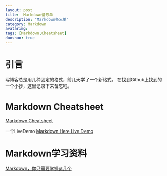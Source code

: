 ```yaml
---
layout: post
title:  Markdown备忘单
description: "Markdown备忘单"
category: Markdown
avatarimg:
tags: [Markdown,Cheatsheet]
duoshuo: true
---
```


# 引言
写博客总是用几种固定的格式，前几天学了一个新格式。
在找到Github上找到的一个小抄，这里记录下来备忘吧。

# Markdown Cheatsheet

[Markdown Cheatsheet](https://github.com/adam-p/markdown-here/wiki/Markdown-Cheatsheet)  


一个LiveDemo
[Markdown Here Live Demo](http://markdown-here.com/livedemo.html)  

# Markdown学习资料
[Markdown，你只需要掌握这几个](http://www.cnblogs.com/crazyant007/p/4220066.html)  
